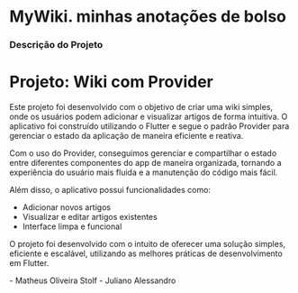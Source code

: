 # MyWiki. minhas anotações de bolso

<!DOCTYPE html>
<html lang="pt-br">
<head>
    <meta charset="UTF-8">
    <meta name="viewport" content="width=device-width, initial-scale=1.0">
    <h3>Descrição do Projeto</h3>

</head>
<body>
    <h1>Projeto: Wiki com Provider</h1>
    <p>Este projeto foi desenvolvido com o objetivo de criar uma wiki simples, onde os usuários podem adicionar e visualizar artigos de forma intuitiva. O aplicativo foi construído utilizando o Flutter e segue o padrão <span class="highlight">Provider</span> para gerenciar o estado da aplicação de maneira eficiente e reativa.</p>
    <p>Com o uso do <span class="highlight">Provider</span>, conseguimos gerenciar e compartilhar o estado entre diferentes componentes do app de maneira organizada, tornando a experiência do usuário mais fluida e a manutenção do código mais fácil.</p>
    <p>Além disso, o aplicativo possui funcionalidades como:</p>
    <ul>
        <li>Adicionar novos artigos</li>
        <li>Visualizar e editar artigos existentes</li>
        <li>Interface limpa e funcional</li>
    </ul>
    <p>O projeto foi desenvolvido com o intuito de oferecer uma solução simples, eficiente e escalável, utilizando as melhores práticas de desenvolvimento em Flutter.</p>
    - Matheus Oliveira Stolf
    - Juliano Alessandro
</body>
</html>
